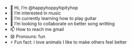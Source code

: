 - 👋 Hi, I’m @happyhoppyhipityhop
- 👀 I’m interested in music
- 🌱 I’m currently learning how to play guitar
- 💞️ I’m looking to collaborate on better song writting
- 📫 How to reach me gmail
- 😄 Pronouns: fun
- ⚡ Fun fact: i love animals
I like to make others feel better
<!---
happyhoppyhipityhop/happyhoppyhipityhop is a ✨ special ✨ repository because its `README.md` (this file) appears on your GitHub profile.
You can click the Preview link to take a look at your changes.
--->
